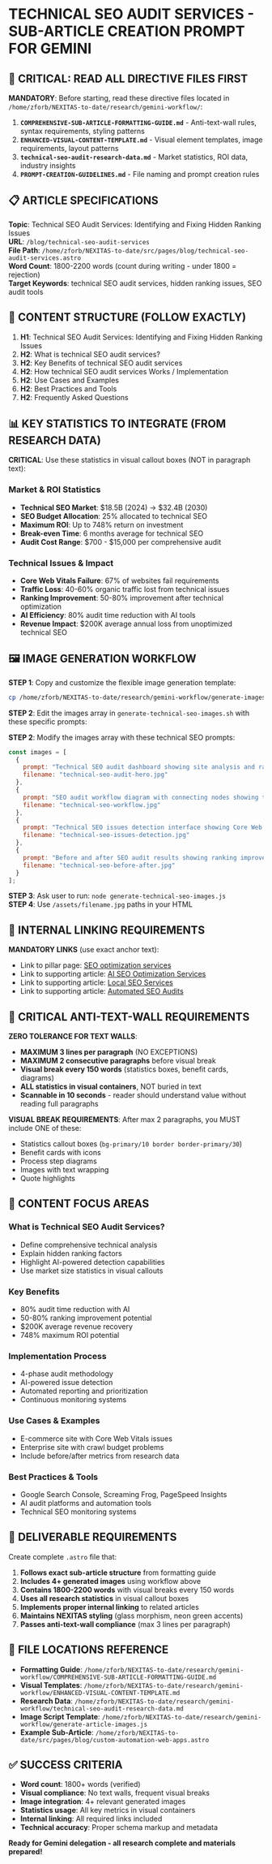 # TECHNICAL SEO AUDIT SERVICES - SUB-ARTICLE CREATION PROMPT FOR GEMINI

## 🚨 CRITICAL: READ ALL DIRECTIVE FILES FIRST

**MANDATORY**: Before starting, read these directive files located in `/home/zforb/NEXITAS-to-date/research/gemini-workflow/`:

1. **`COMPREHENSIVE-SUB-ARTICLE-FORMATTING-GUIDE.md`** - Anti-text-wall rules, syntax requirements, styling patterns
2. **`ENHANCED-VISUAL-CONTENT-TEMPLATE.md`** - Visual element templates, image requirements, layout patterns  
3. **`technical-seo-audit-research-data.md`** - Market statistics, ROI data, industry insights
4. **`PROMPT-CREATION-GUIDELINES.md`** - File naming and prompt creation rules

## 📋 ARTICLE SPECIFICATIONS

**Topic**: Technical SEO Audit Services: Identifying and Fixing Hidden Ranking Issues  
**URL**: `/blog/technical-seo-audit-services`  
**File Path**: `/home/zforb/NEXITAS-to-date/src/pages/blog/technical-seo-audit-services.astro`  
**Word Count**: 1800-2200 words (count during writing - under 1800 = rejection)  
**Target Keywords**: technical SEO audit services, hidden ranking issues, SEO audit tools

## 🎯 CONTENT STRUCTURE (FOLLOW EXACTLY)

1. **H1**: Technical SEO Audit Services: Identifying and Fixing Hidden Ranking Issues
2. **H2**: What is technical SEO audit services?
3. **H2**: Key Benefits of technical SEO audit services  
4. **H2**: How technical SEO audit services Works / Implementation
5. **H2**: Use Cases and Examples
6. **H2**: Best Practices and Tools
7. **H2**: Frequently Asked Questions

## 📊 KEY STATISTICS TO INTEGRATE (FROM RESEARCH DATA)

**CRITICAL**: Use these statistics in visual callout boxes (NOT in paragraph text):

### Market & ROI Statistics
- **Technical SEO Market**: $18.5B (2024) → $32.4B (2030) 
- **SEO Budget Allocation**: 25% allocated to technical SEO
- **Maximum ROI**: Up to 748% return on investment
- **Break-even Time**: 6 months average for technical SEO
- **Audit Cost Range**: $700 - $15,000 per comprehensive audit

### Technical Issues & Impact  
- **Core Web Vitals Failure**: 67% of websites fail requirements
- **Traffic Loss**: 40-60% organic traffic lost from technical issues
- **Ranking Improvement**: 50-80% improvement after technical optimization
- **AI Efficiency**: 80% audit time reduction with AI tools
- **Revenue Impact**: $200K average annual loss from unoptimized technical SEO

## 🖼️ IMAGE GENERATION WORKFLOW

**STEP 1**: Copy and customize the flexible image generation template:
```bash
cp /home/zforb/NEXITAS-to-date/research/gemini-workflow/generate-images-template.sh ./generate-technical-seo-images.sh
```

**STEP 2**: Edit the images array in `generate-technical-seo-images.sh` with these specific prompts:

**STEP 2**: Modify the images array with these technical SEO prompts:
```javascript
const images = [
  {
    prompt: "Technical SEO audit dashboard showing site analysis and ranking issues, clean interface, professional lighting, tech aesthetic, high resolution",
    filename: "technical-seo-audit-hero.jpg"
  },
  {
    prompt: "SEO audit workflow diagram with connecting nodes showing technical analysis process, corporate style, data visualization, clean modern design",
    filename: "technical-seo-workflow.jpg"
  },
  {
    prompt: "Technical SEO issues detection interface showing Core Web Vitals, crawl errors, site speed metrics, professional business dashboard",
    filename: "technical-seo-issues-detection.jpg"
  },
  {
    prompt: "Before and after SEO audit results showing ranking improvements, performance metrics, analytics graphs, success visualization",
    filename: "technical-seo-before-after.jpg"
  }
];
```

**STEP 3**: Ask user to run: `node generate-technical-seo-images.js`  
**STEP 4**: Use `/assets/filename.jpg` paths in your HTML

## 🔗 INTERNAL LINKING REQUIREMENTS

**MANDATORY LINKS** (use exact anchor text):
- Link to pillar page: [SEO optimization services]((/blog/seo-optimization-services)) 
- Link to supporting article: [AI SEO Optimization Services]((/blog/ai-seo-optimization-services))
- Link to supporting article: [Local SEO Services]((/blog/local-seo-services))
- Link to supporting article: [Automated SEO Audits]((/blog/automated-seo-audits))

## 🚨 CRITICAL ANTI-TEXT-WALL REQUIREMENTS

**ZERO TOLERANCE FOR TEXT WALLS**:
- **MAXIMUM 3 lines per paragraph** (NO EXCEPTIONS)
- **MAXIMUM 2 consecutive paragraphs** before visual break
- **Visual break every 150 words** (statistics boxes, benefit cards, diagrams)
- **ALL statistics in visual containers**, NOT buried in text
- **Scannable in 10 seconds** - reader should understand value without reading full paragraphs

**VISUAL BREAK REQUIREMENTS**:
After max 2 paragraphs, you MUST include ONE of these:
- Statistics callout boxes (`bg-primary/10 border border-primary/30`)
- Benefit cards with icons
- Process step diagrams  
- Images with text wrapping
- Quote highlights

## 📝 CONTENT FOCUS AREAS

### What is Technical SEO Audit Services?
- Define comprehensive technical analysis
- Explain hidden ranking factors
- Highlight AI-powered detection capabilities
- Use market size statistics in visual callouts

### Key Benefits
- 80% audit time reduction with AI
- 50-80% ranking improvement potential  
- $200K average revenue recovery
- 748% maximum ROI potential

### Implementation Process
- 4-phase audit methodology
- AI-powered issue detection
- Automated reporting and prioritization
- Continuous monitoring systems

### Use Cases & Examples
- E-commerce site with Core Web Vitals issues
- Enterprise site with crawl budget problems
- Include before/after metrics from research data

### Best Practices & Tools
- Google Search Console, Screaming Frog, PageSpeed Insights
- AI audit platforms and automation tools
- Technical SEO monitoring systems

## 🎯 DELIVERABLE REQUIREMENTS

Create complete `.astro` file that:
1. **Follows exact sub-article structure** from formatting guide
2. **Includes 4+ generated images** using workflow above
3. **Contains 1800-2200 words** with visual breaks every 150 words
4. **Uses all research statistics** in visual callout boxes
5. **Implements proper internal linking** to related articles
6. **Maintains NEXITAS styling** (glass morphism, neon green accents)
7. **Passes anti-text-wall compliance** (max 3 lines per paragraph)

## 📍 FILE LOCATIONS REFERENCE

- **Formatting Guide**: `/home/zforb/NEXITAS-to-date/research/gemini-workflow/COMPREHENSIVE-SUB-ARTICLE-FORMATTING-GUIDE.md`
- **Visual Templates**: `/home/zforb/NEXITAS-to-date/research/gemini-workflow/ENHANCED-VISUAL-CONTENT-TEMPLATE.md`
- **Research Data**: `/home/zforb/NEXITAS-to-date/research/gemini-workflow/technical-seo-audit-research-data.md`
- **Image Script Template**: `/home/zforb/NEXITAS-to-date/research/gemini-workflow/generate-article-images.js`
- **Example Sub-Article**: `/home/zforb/NEXITAS-to-date/src/pages/blog/custom-automation-web-apps.astro`

## ✅ SUCCESS CRITERIA

- **Word count**: 1800+ words (verified)
- **Visual compliance**: No text walls, frequent visual breaks
- **Image integration**: 4+ relevant generated images
- **Statistics usage**: All key metrics in visual containers
- **Internal linking**: All required links included
- **Technical accuracy**: Proper schema markup and metadata

**Ready for Gemini delegation - all research complete and materials prepared!**